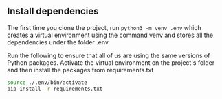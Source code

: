 ## Install dependencies
The first time you clone the project, run `python3 -m venv .env` which creates a virtual environment
using the command venv and stores all the dependencies under the folder .env.

Run the following to ensure that all of us are using the same versions of Python packages.
Activate the virtual environment on the project's folder and then install the packages from requirements.txt

```bash
source ./.env/bin/activate
pip install -r requirements.txt
```
